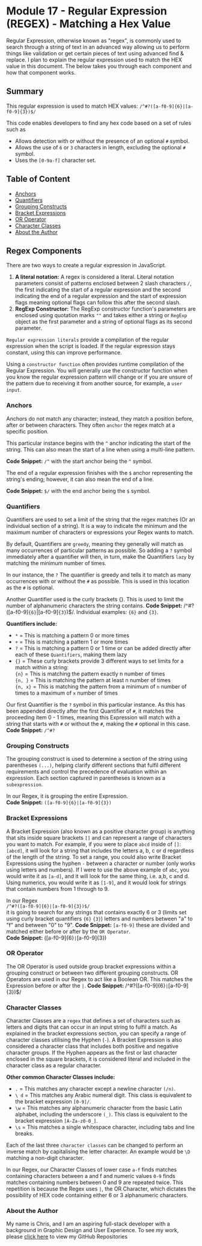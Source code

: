 # Module 17 - Regular Expression (REGEX) - Matching a Hex Value
Regular Expression, otherwise known as "regex", is commonly used to search through a string of text in an advanced way allowing us to perform things like validation or get certain pieces of text using advanced find & replace. I plan to explain the regular expression used to match the HEX value in this document. The below takes you through each component and how that component works.

## Summary
This regular expression is used to match HEX values:
`/^#?([a-f0-9]{6}|[a-f0-9]{3})$/`

This code enables developers to find any hex code based on a set of rules such as </br> 
- Allows detection with or without the presence of an optional `#` symbol.
- Allows the use of `6` or `3` characters in length, excluding the optional `#` symbol.
- Uses the `[0-9a-f]` character set.

## Table of Content

- [Anchors](#anchors)
- [Quantifiers](#quantifiers)
- [Grouping Constructs](#grouping-constructs)
- [Bracket Expressions](#bracket-expressions)
- [OR Operator](#or-operator)
- [Character Classes](#character-classes)
- [About the Author](#about-the-author)

## Regex Components

There are two ways to create a regular expression in JavaScript. 

1) <strong>A literal notation:</strong> A regex is considered a literal. Literal notation parameters consist of patterns enclosed between 2 slash characters `/`, the first indicating the start of a regular expression and the second indicating the end of a regular expression and the start of expression flags meaning optional flags can follow this after the second slash. 
2) <strong>RegExp Constructor:</strong> The RegExp constructor function's parameters are enclosed using quotation marks `""` and takes either a string or `RegExp` object as the first parameter and a string of optional flags as its second parameter.

`Regular expression literals` provide a compilation of the regular expression when the script is loaded. If the regular expression stays constant, using this can improve performance.  

Using a `constructor function` often provides runtime compilation of the Regular Expression. You will generally use the constructor function when you know the regular expression pattern will change or if you are unsure of the pattern due to receiving it from another source, for example, a `user input`.

### Anchors

Anchors do not match any character; instead, they match a position before, after or between characters. They often `anchor` the regex match at a specific position. 

This particular instance begins with the `^` anchor indicating the start of the string. This can also mean the start of a line when using a multi-line pattern. 

<strong>Code Snippet:</strong> `/^` with the start anchor being the `^` symbol.

The end of a regular expression finishes with the `$` anchor representing the string's ending; however, it can also mean the end of a line.

<strong>Code Snippet:</strong> `$/` with the end anchor being the `$` symbol.

### Quantifiers

Quantifiers are used to set a limit of the string that the regex matches (Or an individual section of a string). It is a way to indicate the minimum and the maximum number of characters or expressions your Regex wants to match. 

By default, Quantifiers are `greedy`, meaning they generally will match as many occurrences of particular patterns as possible. So adding a `?` symbol immediately after a quantifier will then, in turn, make the Quantifiers `lazy` by matching the minimum number of times.

In our instance, the `?` The quantifier is greedy and tells it to match as many occurrences with or without the `#` as possible. This is used in this location as the `#` is optional. 

Another Quantifier used is the curly brackets {}. This is used to limit the number of alphanumeric characters the string contains.
<strong>Code Snippet:</strong> /^#?([a-f0-9]`{6}`|[a-f0-9]`{3}`)$/. Individual examples: `{6}` and `{3}`. 

<strong>Quantifiers include:</strong> 
- `*` = This is matching a pattern 0 or more times
- `+` = This is matching a pattern 1 or more times
- `?` = This is matching a pattern 0 or 1 time or can be added directly after each of these `Quantifiers`, making them lazy 
-  `{}` = These curly brackets provide 3 different ways to set limits for a match within a string:</br> 
  `{n}` = This is matching the pattern exactly n number of times</br>
  `{n, }` = This is matching the pattern at least n number of times</br>
  `{n, x}` = This is matching the pattern from a minimum of `n` number of times to a maximum of `x` number of times 

Our first Quantifier is the `?` symbol in this particular instance. As this has been appended directly after the first Quantifier of `#`, it matches the proceeding item 0 - 1 times, meaning this Expression will match with a string that starts with `#` or without the `#`, making the `#` optional in this case.</br>
<strong>Code Snippet:</strong> `/^#?`

### Grouping Constructs

The grouping construct is used to determine a section of the string using parentheses `(...)`, helping clarify different sections that fulfil different requirements and control the precedence of evaluation within an expression. Each section captured in parentheses is known as a `subexpression`.

In our Regex, it is grouping the entire Expression.</br>
<strong>Code Snippet:</strong> `([a-f0-9]{6}|[a-f0-9]{3})`

### Bracket Expressions

A Bracket Expression (also known as a positive character group) is anything that sits inside square brackets `[]` and can represent a range of characters you want to match. For example, if you were to place `abcd` inside of `[]`: `[abcd]`, it will look for a string that includes the letters a, b, c or d regardless of the length of the string. To set a range, you could also write Bracket Expressions using the hyphen `-` between a character or number (only works using letters and numbers). If I were to use the above example of `abc`, you would write it as `[a-d]`, and it will look for the same thing, i.e. a,b, c and d. Using numerics, you would write it as `[1-9]`, and it would look for strings that contain numbers from 1 through to 9. 

In our Regex </br>`/^#?([a-f0-9]{6}|[a-f0-9]{3})$/`</br> it is going to search for any strings that contains exactly 6 or 3 (limits set using curly bracket quantifiers `{6}` `{3}`) letters and numbers between "a" to "f" and between "0" to "9". <strong>Code Snippet:</strong> `[a-f0-9]` these are divided and matched either before or after by the `OR Operator`.</br> 
<strong>Code Snippet:</strong> ([a-f0-9]{6}`|`[a-f0-9]{3})

### OR Operator

The OR Operator is used outside group bracket expressions within a grouping construct or between two different grouping constructs. OR Operators are used in our Regex to act like a Boolean OR. This matches the Expression before or after the `|`. <strong>Code Snippet:</strong> /^#?([a-f0-9]{6}`|`[a-f0-9]{3})$/

### Character Classes

Character Classes are a `regex` that defines a set of characters such as letters and digits that can occur in an input string to fulfil a match. As explained in the bracket expressions section, you can specify a range of character classes utilising the Hyphen (`-`). A Bracket Expression is also considered a character class that includes both positive and negative character groups. If the Hyphen appears as the first or last character enclosed in the square brackets, it is considered literal and included in the character class as a regular character.

<strong>Other common Character Classes include:</strong>
- `.` = This matches any character except a newline character `(/n)`.
- `\ d` = This matches any Arabic numeral digit. This class is equivalent to the bracket expression `[0-9]/`.
- `\w` = This matches any alphanumeric character from the basic Latin alphabet, including the underscore `(_)`. This class is equivalent to the bracket expression `[A-Za-z0-0_]`. 
- `\s` = This matches a single whitespace character, including tabs and line breaks. 

Each of the last three `character classes` can be changed to perform an inverse match by capitalising the letter character. An example would be `\D` matching a non-digit character. 

In our Regex, our Character Classes of lower case `a-f` finds matches containing characters between a and f and numeric values `0-9` finds matches containing numbers between 0 and 9 are repeated twice. This repetition is because the Regex uses `|`, the OR Character, which dictates the possibility of HEX code containing either 6 or 3 alphanumeric characters. 

### About the Author

My name is Chris, and I am an aspiring full-stack developer with a background in Graphic Design and User Experience. To see my work, please [click here](https://github.com/ChrisNewbold?tab=repositories) to view my GitHub Repositories
